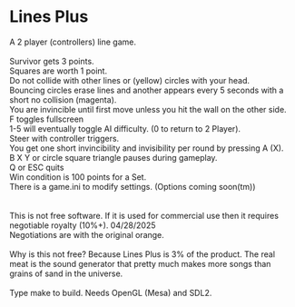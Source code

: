 # Lines Plus
A 2 player (controllers) line game.<BR />
<BR />
Survivor gets 3 points.<BR />
Squares are worth 1 point.<BR />
Do not collide with other lines or (yellow) circles with your head.<BR />
Bouncing circles erase lines and another appears every 5 seconds with a short no collision (magenta).<BR />
You are invincible until first move unless you hit the wall on the other side.<BR />
F toggles fullscreen<BR />
1-5 will eventually toggle AI difficulty. (0 to return to 2 Player).<BR />
Steer with controller triggers.<BR />
You get one short invincibility and invisibility per round by pressing A (X).<BR />
B X Y or circle square triangle pauses during gameplay.<BR />
Q or ESC quits<BR />
Win condition is 100 points for a Set.<BR />
There is a game.ini to modify settings. (Options coming soon(tm))<BR />
<BR />
<BR />
This is not free software. If it is used for commercial use then it requires negotiable royalty (10%+). 04/28/2025<BR />
Negotiations are with the original orange.<BR />
<BR />
Why is this not free? Because Lines Plus is 3% of the product. The real meat is the sound generator that pretty much makes more songs than grains of sand in the universe.<BR />
<BR />
Type make to build. Needs OpenGL (Mesa) and SDL2.
